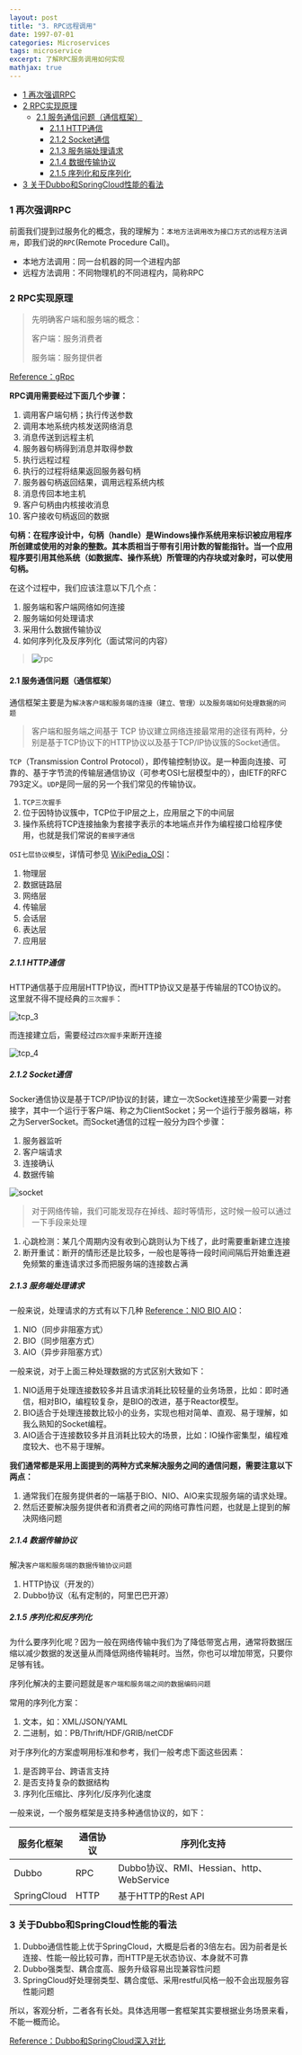 ```yaml
---
layout: post
title: "3. RPC远程调用"
date: 1997-07-01
categories: Microservices
tags: microservice
excerpt: 了解RPC服务调用如何实现
mathjax: true
---
```


- [1 再次强调RPC](#1-再次强调rpc)
- [2 RPC实现原理](#2-rpc实现原理)
  - [2.1 服务通信问题（通信框架）](#21-服务通信问题通信框架)
    - [2.1.1 HTTP通信](#211-http通信)
    - [2.1.2 Socket通信](#212-socket通信)
    - [2.1.3 服务端处理请求](#213-服务端处理请求)
    - [2.1.4 数据传输协议](#214-数据传输协议)
    - [2.1.5 序列化和反序列化](#215-序列化和反序列化)
- [3 关于Dubbo和SpringCloud性能的看法](#3-关于dubbo和springcloud性能的看法)

### 1 再次强调RPC

前面我们提到过服务化的概念，我的理解为：`本地方法调用改为接口方式的远程方法调用`，即我们说的`RPC`(Remote Procedure Call)。

* 本地方法调用：同一台机器的同一个进程内部
* 远程方法调用：不同物理机的不同进程内，简称RPC

### 2 RPC实现原理

> 先明确客户端和服务端的概念：
> 
>   客户端：服务消费者
> 
>   服务端：服务提供者

[Reference：gRpc](https://blog.csdn.net/y_xianjun/article/details/81327602)

**RPC调用需要经过下面几个步骤：**

1. 调用客户端句柄；执行传送参数
2. 调用本地系统内核发送网络消息
3. 消息传送到远程主机
4. 服务器句柄得到消息并取得参数
5. 执行远程过程
6. 执行的过程将结果返回服务器句柄
7. 服务器句柄返回结果，调用远程系统内核
8. 消息传回本地主机
9. 客户句柄由内核接收消息
10. 客户接收句柄返回的数据

__句柄：在程序设计中，句柄（handle）是Windows操作系统用来标识被应用程序所创建或使用的对象的整数。其本质相当于带有引用计数的智能指针。当一个应用程序要引用其他系统（如数据库、操作系统）所管理的内存块或对象时，可以使用句柄。__

在这个过程中，我们应该注意以下几个点：

1. 服务端和客户端网络如何连接
2. 服务端如何处理请求
3. 采用什么数据传输协议
4. 如何序列化及反序列化（面试常问的内容）

> ![rpc](../../images/microservice/rpc.jpg)

#### 2.1 服务通信问题（通信框架）

通信框架主要是为`解决客户端和服务端的连接（建立、管理）以及服务端如何处理数据的问题`

> 客户端和服务端之间基于 TCP 协议建立网络连接最常用的途径有两种，分别是基于TCP协议下的HTTP协议以及基于TCP/IP协议簇的Socket通信。

`TCP`（Transmission Control Protocol），即传输控制协议。是一种面向连接、可靠的、基于字节流的传输层通信协议（可参考OSI七层模型中的），由IETF的RFC 793定义。`UDP`是同一层的另一个我们常见的传输协议。

   1. `TCP三次握手`
   2. 位于因特协议簇中，TCP位于IP层之上，应用层之下的中间层
   3. 操作系统将TCP连接抽象为套接字表示的本地端点并作为编程接口给程序使用，也就是我们常说的`套接字通信`

`OSI七层协议模型`，详情可参见 [WikiPedia_OSI](https://zh.wikipedia.org/wiki/OSI%E6%A8%A1%E5%9E%8B)：

   1. 物理层
   2. 数据链路层
   3. 网络层
   4. 传输层
   5. 会话层
   6. 表达层
   7. 应用层

##### 2.1.1 HTTP通信

HTTP通信基于应用层HTTP协议，而HTTP协议又是基于传输层的TCO协议的。这里就不得不提经典的`三次握手`：

![tcp_3](../../images/microservice/tcp_3.jpg)

而连接建立后，需要经过`四次握手`来断开连接

![tcp_4](../../images/microservice/tcp_4.jpg)

##### 2.1.2 Socket通信

Socker通信协议是基于TCP/IP协议的封装，建立一次Socket连接至少需要一对套接字，其中一个运行于客户端、称之为ClientSocket；另一个运行于服务器端，称之为ServerSocket。而Socket通信的过程一般分为四个步骤：

1. 服务器监听
2. 客户端请求
3. 连接确认
4. 数据传输

![socket](../../images/microservice/socket.jpg)

> 对于网络传输，我们可能发现存在掉线、超时等情形，这时候一般可以通过一下手段来处理

1. 心跳检测：某几个周期内没有收到心跳则认为下线了，此时需要重新建立连接
2. 断开重试：断开的情形还是比较多，一般也是等待一段时间间隔后开始重连避免频繁的重连请求过多而把服务端的连接数占满

##### 2.1.3 服务端处理请求

一般来说，处理请求的方式有以下几种 [Reference：NIO BIO AIO](http://www.cnblogs.com/ygj0930/p/6543960.html)：

1. NIO（同步非阻塞方式）
2. BIO（同步阻塞方式）
3. AIO（异步非阻塞方式）

一般来说，对于上面三种处理数据的方式区别大致如下：

1. NIO适用于处理连接数较多并且请求消耗比较轻量的业务场景，比如：即时通信，相对BIO，编程较复杂，是BIO的改进，基于Reactor模型。
2. BIO适合于处理连接数比较小的业务，实现也相对简单、直观、易于理解，如我么熟知的Socket编程。
3. AIO适合于连接数较多并且消耗比较大的场景，比如：IO操作密集型，编程难度较大、也不易于理解。

**我们通常都是采用上面提到的两种方式来解决服务之间的通信问题，需要注意以下两点：**
1. 通常我们在服务提供者的一端基于BIO、NIO、AIO来实现服务端的请求处理。
2. 然后还要解决服务提供者和消费者之间的网络可靠性问题，也就是上提到的解决网络问题

##### 2.1.4 数据传输协议

解决`客户端和服务端的数据传输协议问题`

1. HTTP协议（开发的）
2. Dubbo协议（私有定制的，阿里巴巴开源）

##### 2.1.5 序列化和反序列化

为什么要序列化呢？因为一般在网络传输中我们为了降低带宽占用，通常将数据压缩以减少数据的发送量从而降低网络传输耗时。当然，你也可以增加带宽，只要你足够有钱。

序列化解决的主要问题就是`客户端和服务端之间的数据编码问题`

常用的序列化方案：

1. 文本，如：XML/JSON/YAML
2. 二进制，如：PB/Thrift/HDF/GRIB/netCDF

对于序列化的方案虚啊用标准和参考，我们一般考虑下面这些因素：

1. 是否跨平台、跨语言支持
2. 是否支持复杂的数据结构
3. 序列化压缩比、序列化/反序列化速度

一般来说，一个服务框架是支持多种通信协议的，如下：

| 服务化框架  | 通信协议 | 序列化支持                                |
| ----------- | -------- | ----------------------------------------- |
| Dubbo       | RPC      | Dubbo协议、RMI、Hessian、http、WebService |
| SpringCloud | HTTP     | 基于HTTP的Rest API                        |

### 3 关于Dubbo和SpringCloud性能的看法

1. Dubbo通信性能上优于SpringCloud，大概是后者的3倍左右。因为前者是长连接、性能一般比较可靠，而HTTP是无状态协议、本身就不可靠
2. Dubbo强类型、耦合度高、服务升级容易出现兼容性问题
3. SpringCloud好处理弱类型、耦合度低、采用restful风格一般不会出现服务容性能问题

所以，客观分析，二者各有长处。具体选用哪一套框架其实要根据业务场景来看，不能一概而论。

[Reference：Dubbo和SpringCloud深入对比](https://blog.csdn.net/lzkaifa/article/details/80182410)